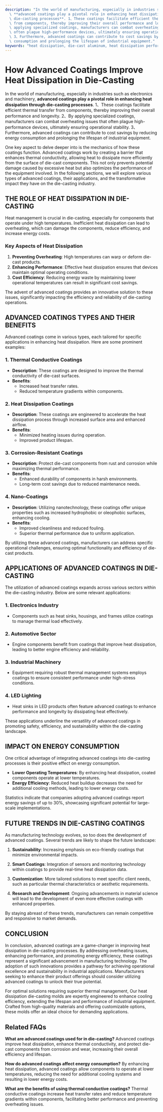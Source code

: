 ```yaml
---
description: "In the world of manufacturing, especially in industries such as electronics and machinery,\
  \ **advanced coatings play a pivotal role in enhancing heat dissipation through\
  \ die-casting processes**. 1、These coatings facilitate efficient thermal transfer\
  \ from components, thereby improving their overall performance and longevity. 2、By\
  \ applying specialized coatings, manufacturers can combat overheating issues that\
  \ often plague high-performance devices, ultimately ensuring operational stability.\
  \ 3、Furthermore, advanced coatings can contribute to cost savings by reducing energy\
  \ consumption and prolonging the lifespan of industrial equipment."
keywords: "heat dissipation, die-cast aluminum, heat dissipation performance, heat sink"
---
```

# How Advanced Coatings Improve Heat Dissipation in Die-Casting

In the world of manufacturing, especially in industries such as electronics and machinery, **advanced coatings play a pivotal role in enhancing heat dissipation through die-casting processes**. 1、These coatings facilitate efficient thermal transfer from components, thereby improving their overall performance and longevity. 2、By applying specialized coatings, manufacturers can combat overheating issues that often plague high-performance devices, ultimately ensuring operational stability. 3、Furthermore, advanced coatings can contribute to cost savings by reducing energy consumption and prolonging the lifespan of industrial equipment.

One key aspect to delve deeper into is the mechanics of how these coatings function. Advanced coatings work by creating a barrier that enhances thermal conductivity, allowing heat to dissipate more efficiently from the surface of die-cast components. This not only prevents potential damage caused by excessive heat but also optimizes the performance of the equipment involved. In the following sections, we will explore various types of advanced coatings, their applications, and the transformative impact they have on the die-casting industry.

## THE ROLE OF HEAT DISSIPATION IN DIE-CASTING 

Heat management is crucial in die-casting, especially for components that operate under high temperatures. Inefficient heat dissipation can lead to overheating, which can damage the components, reduce efficiency, and increase energy costs. 

### Key Aspects of Heat Dissipation

1. **Preventing Overheating**: High temperatures can warp or deform die-cast products.
2. **Enhancing Performance**: Effective heat dissipation ensures that devices maintain optimal operating conditions.
3. **Cost Efficiency**: Reducing energy waste by maintaining lower operational temperatures can result in significant cost savings.

The advent of advanced coatings provides an innovative solution to these issues, significantly impacting the efficiency and reliability of die-casting operations.

## ADVANCED COATINGS TYPES AND THEIR BENEFITS

Advanced coatings come in various types, each tailored for specific applications in enhancing heat dissipation. Here are some prominent examples:

### 1. **Thermal Conductive Coatings**

- **Description**: These coatings are designed to improve the thermal conductivity of die-cast surfaces.
- **Benefits**:
  - Increased heat transfer rates.
  - Reduced temperature gradients within components.

### 2. **Heat Dissipation Coatings**

- **Description**: These coatings are engineered to accelerate the heat dissipation process through increased surface area and enhanced airflow.
- **Benefits**:
  - Minimized heating issues during operation.
  - Improved product lifespan.

### 3. **Corrosion-Resistant Coatings**

- **Description**: Protect die-cast components from rust and corrosion while maximizing thermal performance.
- **Benefits**:
  - Enhanced durability of components in harsh environments.
  - Long-term cost savings due to reduced maintenance needs.

### 4. **Nano-Coatings**

- **Description**: Utilizing nanotechnology, these coatings offer unique properties such as increased hydrophobic or oleophobic surfaces, enhancing cooling.
- **Benefits**:
  - Improved cleanliness and reduced fouling.
  - Superior thermal performance due to uniform application.

By utilizing these advanced coatings, manufacturers can address specific operational challenges, ensuring optimal functionality and efficiency of die-cast products.

## APPLICATIONS OF ADVANCED COATINGS IN DIE-CASTING

The utilization of advanced coatings expands across various sectors within the die-casting industry. Below are some relevant applications:

### 1. **Electronics Industry**
- Components such as heat sinks, housings, and frames utilize coatings to manage thermal load effectively.

### 2. **Automotive Sector**
- Engine components benefit from coatings that improve heat dissipation, leading to better engine efficiency and reliability.

### 3. **Industrial Machinery**
- Equipment requiring robust thermal management systems employs coatings to ensure consistent performance under high-stress conditions.

### 4. **LED Lighting**
- Heat sinks in LED products often feature advanced coatings to enhance performance and longevity by dissipating heat effectively.

These applications underline the versatility of advanced coatings in promoting safety, efficiency, and sustainability within the die-casting landscape.

## IMPACT ON ENERGY CONSUMPTION

One critical advantage of integrating advanced coatings into die-casting processes is their positive effect on energy consumption.

- **Lower Operating Temperatures**: By enhancing heat dissipation, coated components operate at lower temperatures.
- **Energy Efficiency**: Reduced heat buildup decreases the need for additional cooling methods, leading to lower energy costs.
  
Statistics indicate that companies adopting advanced coatings report energy savings of up to 30%, showcasing significant potential for large-scale implementations.

## FUTURE TRENDS IN DIE-CASTING COATINGS

As manufacturing technology evolves, so too does the development of advanced coatings. Several trends are likely to shape the future landscape:

1. **Sustainability**: Increasing emphasis on eco-friendly coatings that minimize environmental impacts.
  
2. **Smart Coatings**: Integration of sensors and monitoring technology within coatings to provide real-time heat dissipation data.

3. **Customization**: More tailored solutions to meet specific client needs, such as particular thermal characteristics or aesthetic requirements.

4. **Research and Development**: Ongoing advancements in material science will lead to the development of even more effective coatings with enhanced properties.

By staying abreast of these trends, manufacturers can remain competitive and responsive to market demands.

## CONCLUSION

In conclusion, advanced coatings are a game-changer in improving heat dissipation in die-casting processes. By addressing overheating issues, enhancing performance, and promoting energy efficiency, these coatings represent a significant advancement in manufacturing technology. The adoption of such innovations provides a pathway for achieving operational excellence and sustainability in industrial applications. Manufacturers seeking to enhance their product offerings should consider utilizing advanced coatings to unlock their true potential.

For optimal solutions requiring superior thermal management, Our heat dissipation die-casting molds are expertly engineered to enhance cooling efficiency, extending the lifespan and performance of industrial equipment. Crafted from high-quality materials and offering customizable options, these molds offer an ideal choice for demanding applications.

## Related FAQs

**What are advanced coatings used for in die-casting?**
Advanced coatings improve heat dissipation, enhance thermal conductivity, and protect die-cast components from corrosion and wear, increasing their overall efficiency and lifespan.

**How do advanced coatings affect energy consumption?**
By enhancing heat dissipation, advanced coatings allow components to operate at lower temperatures, reducing the need for additional cooling systems and resulting in lower energy costs.

**What are the benefits of using thermal conductive coatings?**
Thermal conductive coatings increase heat transfer rates and reduce temperature gradients within components, facilitating better performance and preventing overheating issues.
